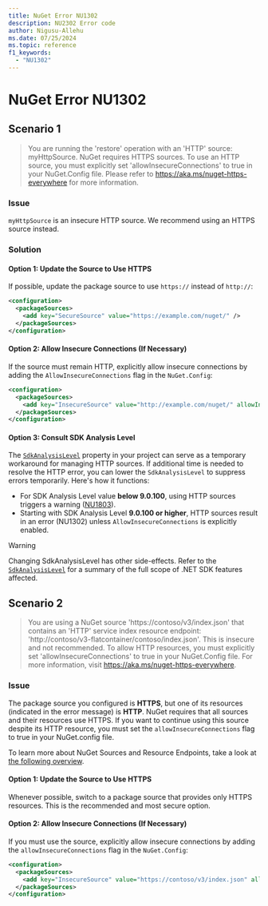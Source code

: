 ```yaml
---
title: NuGet Error NU1302
description: NU2302 Error code
author: Nigusu-Allehu
ms.date: 07/25/2024
ms.topic: reference
f1_keywords: 
  - "NU1302"
---
```


# NuGet Error NU1302

## Scenario 1

> You are running the 'restore' operation with an 'HTTP' source: myHttpSource. NuGet requires HTTPS sources. To use an HTTP source, you must explicitly set 'allowInsecureConnections' to true in your NuGet.Config file. Please refer to https://aka.ms/nuget-https-everywhere for more information.

### Issue

`myHttpSource` is an insecure HTTP source. We recommend using an HTTPS source instead.

### Solution

#### Option 1: Update the Source to Use HTTPS

If possible, update the package source to use `https://` instead of `http://`:

```xml
<configuration>
  <packageSources>
    <add key="SecureSource" value="https://example.com/nuget/" />
  </packageSources>
</configuration>
```

#### Option 2: Allow Insecure Connections (If Necessary)

If the source must remain HTTP, explicitly allow insecure connections by adding the `AllowInsecureConnections` flag in the `NuGet.Config`:

```xml
<configuration>
  <packageSources>
    <add key="InsecureSource" value="http://example.com/nuget/" allowInsecureConnections="true" />
  </packageSources>
</configuration>
```

#### Option 3: Consult SDK Analysis Level

The [`SdkAnalysisLevel`](/dotnet/core/project-sdk/msbuild-props#sdkanalysislevel) property in your project can serve as a temporary workaround for managing HTTP sources.
If additional time is needed to resolve the HTTP error, you can lower the `SdkAnalysisLevel` to suppress errors temporarily. 
Here's how it functions:

- For SDK Analysis Level value **below 9.0.100**, using HTTP sources triggers a warning ([NU1803](NU1803.md)).
- Starting with SDK Analysis Level **9.0.100 or higher**, HTTP sources result in an error (NU1302) unless `AllowInsecureConnections` is explicitly enabled.

> [!WARNING]
> Changing SdkAnalysisLevel has other side-effects. Refer to the [`SdkAnalysisLevel`](/dotnet/core/project-sdk/msbuild-props#sdkanalysislevel) for a summary of the full scope of .NET SDK features affected.

## Scenario 2

> You are using a NuGet source 'https://contoso/v3/index.json' that contains an 'HTTP' service index resource endpoint: 'http://contoso/v3-flatcontainer/contoso/index.json'. This is insecure and not recommended. To allow HTTP resources, you must explicitly set 'allowInsecureConnections' to true in your NuGet.Config file. For more information, visit https://aka.ms/nuget-https-everywhere.

### Issue

The package source you configured is **HTTPS**, but one of its resources (indicated in the error message) is **HTTP**.
NuGet requires that all sources and their resources use HTTPS.
If you want to continue using this source despite its HTTP resource, you must set the `allowInsecureConnections` flag to true in your NuGet.config file.

To learn more about NuGet Sources and Resource Endpoints, take a look at [the following overview](../../api/overview). 

#### Option 1: Update the Source to Use HTTPS

Whenever possible, switch to a package source that provides only HTTPS resources. This is the recommended and most secure option.

#### Option 2: Allow Insecure Connections (If Necessary)

If you must use the source, explicitly allow insecure connections by adding the `allowInsecureConnections` flag in the `NuGet.Config`:

```xml
<configuration>
  <packageSources>
    <add key="InsecureSource" value="https://contoso/v3/index.json" allowInsecureConnections="true" />
  </packageSources>
</configuration>
```

